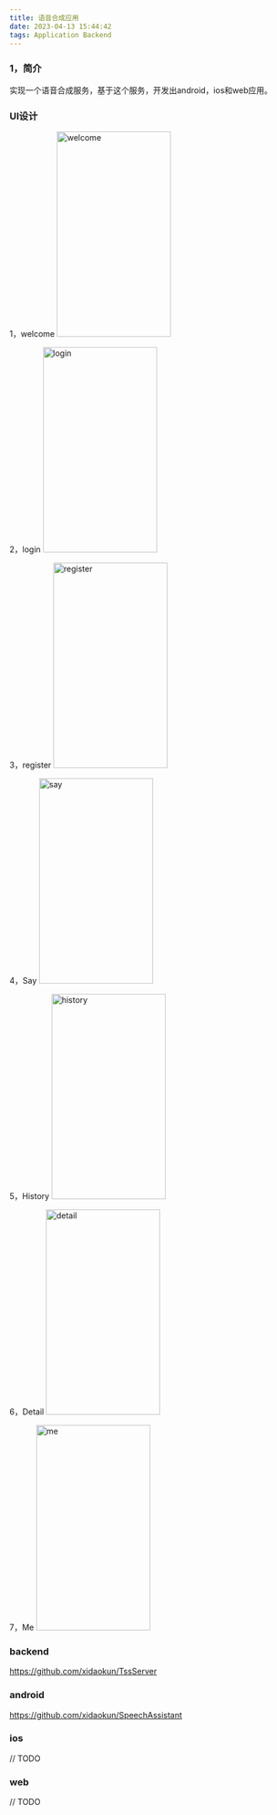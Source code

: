 ```yaml
---
title: 语音合成应用
date: 2023-04-13 15:44:42
tags: Application Backend
---
```



### 1，简介
实现一个语音合成服务，基于这个服务，开发出android，ios和web应用。


### UI设计
1，welcome
<img src="welcome_ui.png" alt="welcome" width="200" height="360">

2，login
<img src="login_ui.png" alt="login" width="200" height="360">

3，register
<img src="register_ui.png" alt="register" width="200" height="360">

4，Say
<img src="say_ui.png" alt="say" width="200" height="360">

5，History
<img src="history_ui.png" alt="history" width="200" height="360">

6，Detail
<img src="detail_ui.png" alt="detail" width="200" height="360">

7，Me
<img src="me_ui.png" alt="me" width="200" height="360">


### backend
https://github.com/xidaokun/TssServer

### android
https://github.com/xidaokun/SpeechAssistant

### ios
// TODO


### web
// TODO











